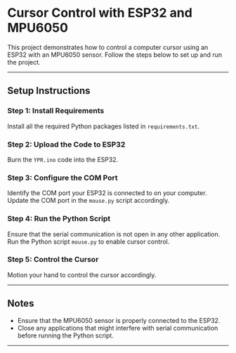 # Cursor Control with ESP32 and MPU6050

This project demonstrates how to control a computer cursor using an ESP32 with an MPU6050 sensor. Follow the steps below to set up and run the project.

---

## Setup Instructions

### Step 1: Install Requirements
Install all the required Python packages listed in `requirements.txt`.

### Step 2: Upload the Code to ESP32
Burn the `YPR.ino` code into the ESP32.

### Step 3: Configure the COM Port
Identify the COM port your ESP32 is connected to on your computer. Update the COM port in the `mouse.py` script accordingly.

### Step 4: Run the Python Script
Ensure that the serial communication is not open in any other application. Run the Python script `mouse.py` to enable cursor control.

### Step 5: Control the Cursor
Motion your hand to control the cursor accordingly.

---

## Notes
- Ensure that the MPU6050 sensor is properly connected to the ESP32.
- Close any applications that might interfere with serial communication before running the Python script.
  
---
